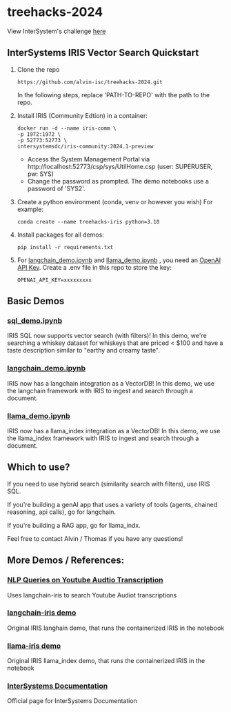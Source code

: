 # treehacks-2024
View InterSystem's challenge [here](/TREEHACKS_CHALLENGE.md)
## InterSystems IRIS Vector Search Quickstart


1. Clone the repo
    ```
    https://github.com/alvin-isc/treehacks-2024.git
    ```
    In the following steps, replace 'PATH-TO-REPO' with the path to the repo. 
2. Install IRIS (Community Edtion) in a container:
    ```
    docker run -d --name iris-comm \
    -p 1972:1972 \
    -p 52773:52773 \
    intersystemsdc/iris-community:2024.1-preview
    ```
    - Access the System Management Portal via http://localhost:52773/csp/sys/UtilHome.csp (user: SUPERUSER, pw: SYS)
    - Change the password as prompted. The demo notebooks use a password of 'SYS2'.
3. Create a python environment (conda, venv or however you wish) For example:
    
    ```
    conda create --name treehacks-iris python=3.10
    ``` 

4. Install packages for all demos:
    ```
    pip install -r requirements.txt
    ```

5. For [langchain_demo.ipynb](demo/langchain_demo.ipynb) and [llama_demo.ipynb](demo/llama_demo.ipynb) , you need an [OpenAI API Key](https://platform.openai.com/api-keys). Create a .env file in this repo to store the key:
    ```
    OPENAI_API_KEY=xxxxxxxxx
    ```
    
## Basic Demos

### [sql_demo.ipynb](demo/sql_demo.ipynb)
IRIS SQL now supports vector search (with filters)! In this demo, we're searching a whiskey dataset for whiskeys that are priced < $100 and have a taste description similar to "earthy and creamy taste".

### [langchain_demo.ipynb](demo/langchain_demo.ipynb)
IRIS now has a langchain integration as a VectorDB! In this demo, we use the langchain framework with IRIS to ingest and search through a document. 

### [llama_demo.ipynb](demo/llama_demo.ipynb)
IRIS now has a llama_index integration as a VectorDB! In this demo, we use the llama_index framework with IRIS to ingest and search through a document. 

## Which to use?
If you need to use hybrid search (similarity search with filters), use IRIS SQL. 

If you're building a genAI app that uses a variety of tools (agents, chained reasoning, api calls), go for langchain. 

If you're building a RAG app, go for llama_indx.

Feel free to contact Alvin / Thomas if you have any questions!

## More Demos / References:

### [NLP Queries on  Youtube Audtio Transcription](https://github.com/jrpereirajr/intersystems-iris-notebooks/blob/main/vector/langchain-iris/nlp_queries_on_youtube_audio_transcription_dataset.ipynb)
Uses langchain-iris to search Youtube Audiot transcriptions

### [langchain-iris demo](https://github.com/caretdev/langchain-iris/blob/main/demo.ipynb)
Original IRIS langhain demo, that runs the containerized IRIS in the notebook

### [llama-iris demo](https://github.com/caretdev/llama-iris/blob/main/demo.ipynb)
Original IRIS llama_index demo, that runs the containerized IRIS in the notebook

### [InterSystems Documentation](https://docs.intersystems.com/)
Official page for InterSystems Documentation
